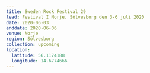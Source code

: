 ```yaml
---
title: Sweden Rock Festival 29
lead: Festival I Norje, Sölvesborg den 3-6 juli 2020
date: 2020-06-03
enddate: 2020-06-06
venue: Norje
region: Sölvesborg
collection: upcoming
location:
  latitude: 56.1174188
  longitude: 14.6774666
---
```

